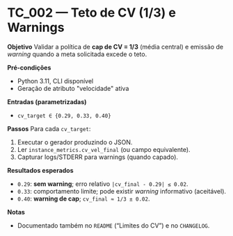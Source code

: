 # TC_002 — Teto de CV (1/3) e Warnings

**Objetivo**
Validar a política de **cap de CV = 1/3** (média central) e emissão de *warning* quando a meta solicitada excede o teto.

**Pré-condições**
- Python 3.11, CLI disponível
- Geração de atributo "velocidade" ativa

**Entradas (parametrizadas)**
- `cv_target ∈ {0.29, 0.33, 0.40}`

**Passos**
Para cada `cv_target`:
1. Executar o gerador produzindo o JSON.
2. Ler `instance_metrics.cv_vel_final` (ou campo equivalente).
3. Capturar logs/STDERR para warnings (quando capado).

**Resultados esperados**
- `0.29`: **sem warning**; erro relativo `|cv_final - 0.29| ≤ 0.02`.
- `0.33`: comportamento limite; pode existir *warning* informativo (aceitável).
- `0.40`: **warning de cap**; `cv_final ≈ 1/3 ± 0.02`.

**Notas**
- Documentado também no `README` (“Limites do CV”) e no `CHANGELOG`.
